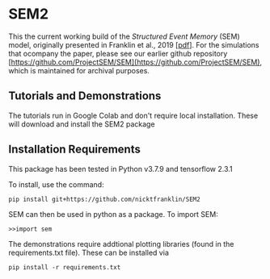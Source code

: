 # SEM2

This the current working build of the *Structured Event Memory* (SEM) model, originally presented in Franklin et al., 2019 [[pdf](http://gershmanlab.webfactional.com/pubs/Franklin20.pdf)].  For the simulations that ocompany the paper, please see our earlier github repository [https://github.com/ProjectSEM/SEM](https://github.com/ProjectSEM/SEM), which is maintained for archival purposes.

## Tutorials and Demonstrations
The tutorials run in Google Colab and don't require local installation.  These will download and install the SEM2 package

## Installation Requirements
This package has been tested in Python v3.7.9 and tensorflow 2.3.1 

To install, use the command: 

`pip install git+https://github.com/nicktfranklin/SEM2`

SEM can then be used in python as a package.  To import SEM:

`>>import sem`


The demonstrations require addtional plotting libraries (found in the requirements.txt file). These can be installed via

`pip install -r requirements.txt`


